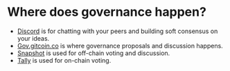 # Where does governance happen?

* [Discord](http://discord.gg/gitcoin) is for chatting with your peers and building soft consensus on your ideas.
* [Gov.gitcoin.co](https://gov.gitcoin.co/) is where governance proposals and discussion happens.
* [Snapshot](https://snapshot.org/#/gitcoin) is used for off-chain voting and discussion.
* [Tally](https://www.withtally.com/governance/gitcoin) is used for on-chain voting.

